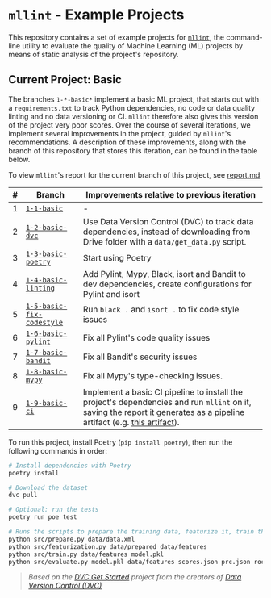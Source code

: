 # `mllint` - Example Projects

This repository contains a set of example projects for [`mllint`](https://github.com/bvobart/mllint), the command-line utility to evaluate the quality of Machine Learning (ML) projects by means of static analysis of the project's repository.

## Current Project: Basic

The branches `1-*-basic*` implement a basic ML project, that starts out with a `requirements.txt` to track Python dependencies, no code or data quality linting and no data versioning or CI. `mllint` therefore also gives this version of the project very poor scores. Over the course of several iterations, we implement several improvements in the project, guided by `mllint`'s recommendations. A description of these improvements, along with the branch of this repository that stores this iteration, can be found in the table below.

To view `mllint`'s report for the current branch of this project, see [report.md](report.md)

\# | Branch | Improvements relative to previous iteration
---|--------|------------------------------------------------
1 | [`1-1-basic`](https://github.com/bvobart/mllint-example-projects/tree/1-1-basic) | -
2 | [`1-2-basic-dvc`](https://github.com/bvobart/mllint-example-projects/tree/1-2-basic-dvc) | Use Data Version Control (DVC) to track data dependencies, instead of downloading from Drive folder with a `data/get_data.py` script.
3 | [`1-3-basic-poetry`](https://github.com/bvobart/mllint-example-projects/tree/1-3-basic-poetry) | Start using Poetry
4 | [`1-4-basic-linting`](https://github.com/bvobart/mllint-example-projects/tree/1-4-basic-linting) | Add Pylint, Mypy, Black, isort and Bandit to dev dependencies, create configurations for Pylint and isort
5 | [`1-5-basic-fix-codestyle`](https://github.com/bvobart/mllint-example-projects/tree/1-5-basic-fix-codestyle) | Run `black .` and `isort .` to fix code style issues
6 | [`1-6-basic-pylint`](https://github.com/bvobart/mllint-example-projects/tree/1-6-basic-pylint) | Fix all Pylint's code quality issues
7 | [`1-7-basic-bandit`](https://github.com/bvobart/mllint-example-projects/tree/1-7-basic-bandit) | Fix all Bandit's security issues
8 | [`1-8-basic-mypy`](https://github.com/bvobart/mllint-example-projects/tree/1-8-basic-mypy) | Fix all Mypy's type-checking issues.
9 | [`1-9-basic-ci`](https://github.com/bvobart/mllint-example-projects/tree/1-9-basic-ci) | Implement a basic CI pipeline to install the project's dependencies and run `mllint` on it, saving the report it generates as a pipeline artifact (e.g. [this artifact](https://github.com/bvobart/mllint-example-projects/suites/2828997561/artifacts/63048199)).

To run this project, install Poetry (`pip install poetry`), then run the following commands in order:
```sh
# Install dependencies with Poetry
poetry install

# Download the dataset
dvc pull

# Optional: run the tests
poetry run poe test

# Runs the scripts to prepare the training data, featurize it, train the model and evaluate it.
python src/prepare.py data/data.xml
python src/featurization.py data/prepared data/features
python src/train.py data/features model.pkl
python src/evaluate.py model.pkl data/features scores.json prc.json roc.json
```

> _Based on the [DVC Get Started](https://github.com/iterative/example-get-started) project from the creators of [Data Version Control (DVC)](https://github.com/iterative/dvc)_
